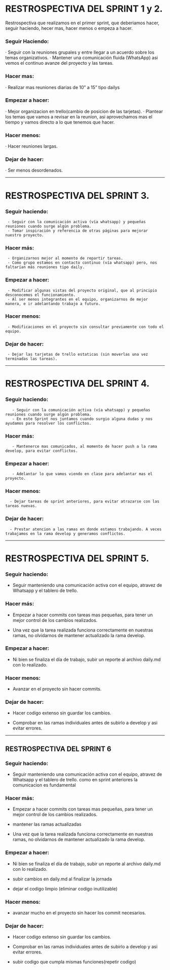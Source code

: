 # RESTROSPECTIVA DEL SPRINT 1 y 2.

Restrospectiva que realizamos en el primer sprint, que deberiamos hacer, seguir haciendo, hecer mas, hacer menos o empeza a hacer.

### Seguir Haciendo:

·  Seguir con la reuniones grupales y entre llegar a un acuerdo sobre los temas organizativos.
·  Mantener una comunicación fluida (WhatsApp) asi vemos el continuo avanze del proyecto y las tareas.

### Hacer mas:

· Realizar mas reuniones diarias de 10” a 15” tipo dailys

### Empezar a hacer:

· Mejor organizacion en trello(cambio de posicion de las tarjetas).
· Plantear los temas que vamos a revisar en la reunion, asi aprovechamos mas el tiempo y vamos directo a lo que tenemos que hacer.

### Hacer menos:

· Hacer reuniones largas.

### Dejar de hacer:

· Ser menos desordenados.

***********************************************************************************************************

# RESTROSPECTIVA DEL SPRINT 3.

### Seguir haciendo:
     - Seguir con la comunicación activa (vía whatsapp) y pequeñas reuniones cuando surge algún problema.
     - Tomar inspiración y referencia de otras páginas para mejorar nuestro proyecto.

### Hacer más:
     - Organizarnos mejor al momento de repartir tareas.
     - Como grupo estamos en contacto continuo (vía whatsapp) pero, nos faltarían más reuniones tipo daily.

### Empezar a hacer:
     - Modificar algunas vistas del proyecto original, que al principio desconocemos el funcionamiento.
     - Al ser menos integrantes en el equipo, organizarnos de mejor manera, e ir adelantando trabajo a futuro.

### Hacer menos:
     - Modificaciones en el proyecto sin consultar previamente con todo el equipo.

### Dejar de hacer:
     - Dejar las tarjetas de trello estaticas (sin moverlas una vez terminadas las tareas).


**********************************************************************************************************

# RESTROSPECTIVA DEL SPRINT 4.

### Seguir haciendo:
       - Seguir con la comunicación activa (vía whatsapp) y pequeñas reuniones cuando surge algún problema.
       - En este Sprint nos juntamos cuando surgio alguna dudas y nos ayudamos para resolver los conflictos.

### Hacer más:
       - Mantenerce mas comunicados, al momento de hacer push a la rama develop, para evitar conflictos.
     

### Empezar a hacer:
       - Adelantar lo que vamos viendo en clase para adelantar mas el proyecto. 
       
### Hacer menos:
      - Dejar tareas de sprint anteriores, para evitar atrazarse con las tareas nuevas.

### Dejar de hacer:
      - Prestar atencion a las ramas en donde estamos trabajando. A veces trabajamos en la rama develop y generamos conflictos.

*********************************************************************************************************

# RESTROSPECTIVA DEL SPRINT 5.

### Seguir haciendo: 
- Seguir manteniendo una comunicación activa con el equipo, atravez de Whatsapp y el tablero de trello.

### Hacer más:

- Empezar a hacer commits con tareas mas pequeñas, para tener un mejor control de los cambios realizados.

- Una vez que la tarea realizada funciona correctamente en nuestras ramas, no olvidarnos de mantener actualizado la rama develop.

### Empezar a hacer:

- Ni bien se finaliza el día de trabajo, subir un reporte al archivo daily.md con lo realizado.

### Hacer menos:

- Avanzar en el proyecto sin hacer commits. 

### Dejar de hacer:

- Hacer codigo extenso sin guardar los cambios.

- Comprobar en las ramas individuales antes de subirlo a develop y asi evitar errores.

**************************************************************************************************************
## RESTROSPECTIVA DEL SPRINT 6

### Seguir haciendo: 
- Seguir manteniendo una comunicación activa con el equipo, atravez de Whatsapp y el tablero de trello. como en sprint anteriores la comunicacion es fundamental

### Hacer más:

- Empezar a hacer commits con tareas mas pequeñas, para tener un mejor control de los cambios realizados.

- mantener las ramas actualizadas

- Una vez que la tarea realizada funciona correctamente en nuestras ramas, no olvidarnos de mantener actualizado la rama develop.

### Empezar a hacer:

- Ni bien se finaliza el día de trabajo, subir un reporte al archivo daily.md con lo realizado.

- subir cambios en daily.md al finalizar la jornada

- dejar el codigo limpio (eliminar codigo inutilizable)

### Hacer menos:

- avanzar mucho en el proyecto sin hacer los commit necesarios. 



### Dejar de hacer:

- Hacer codigo extenso sin guardar los cambios.

- Comprobar en las ramas individuales antes de subirlo a develop y asi evitar errores.

- subir codigo que cumpla mismas funciones(repetir codigo)




